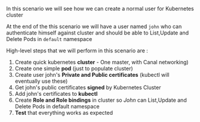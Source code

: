 
In this scenario we will see how we can create a normal user for Kubernetes cluster 

At the end of the this scenario we will have a user named `john` who can authenticate himself against cluster and should be able 
to List,Update and Delete Pods in `default` namespace

High-level steps that we will perform in this scenario are :

1. Create quick kubernetes **cluster** - One master, with Canal networking) 
1. Create one simple **pod** (just to populate cluster)
1. Create user john's **Private and Public certificates** (kubectl will eventually use these)
1. Get john's public certificates **signed** by Kubernetes Cluster 
1. Add john's certificates to **kubectl**  
1. Create **Role and Role bindings** in cluster so *John* can List,Update and Delete Pods in default namespace 
1. **Test** that everything works as expected 
